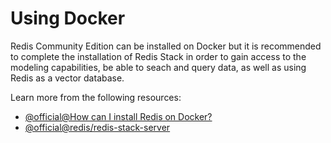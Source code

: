 # Using Docker

Redis Community Edition can be installed on Docker but it is recommended to complete the installation of Redis Stack in order to gain access to the modeling capabilities, be able to seach and query data, as well as using Redis as a vector database.

Learn more from the following resources:

- [@official@How can I install Redis on Docker?](https://redis.io/kb/doc/1hcec8xg9w/how-can-i-install-redis-on-docker)
- [@official@redis/redis-stack-server](https://hub.docker.com/r/redis/redis-stack-server)